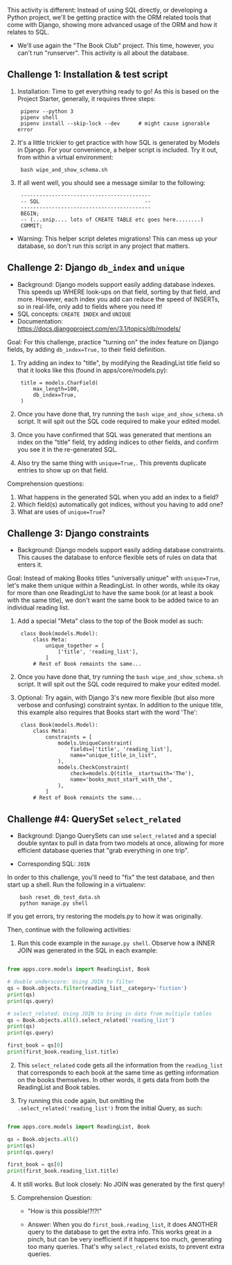 This activity is different: Instead of using SQL directly, or developing a
Python project, we'll be getting practice with the ORM related tools that come
with Django, showing more advanced usage of the ORM and how it relates to SQL.

- We'll use again the "The Book Club" project. This time, however, you can't
  run "runserver". This activity is all about the database.




Challenge 1: Installation & test script
------------------------------------------

1. Installation: Time to get everything ready to go! As this is based on the
Project Starter, generally, it requires three steps:

        pipenv --python 3
        pipenv shell
        pipenv install --skip-lock --dev      # might cause ignorable error


2. It's a little trickier to get practice with how SQL is generated by Models
in Django. For your convenience, a helper script is included. Try it out, from
within a virtual environment:

        bash wipe_and_show_schema.sh

3. If all went well, you should see a message similar to the following:


        ------------------------------------------
        -- SQL                                  --
        ------------------------------------------
        BEGIN;
        -- (...snip.... lots of CREATE TABLE etc goes here........)
        COMMIT;



- Warning: This helper script deletes migrations! This can mess up your
  database, so don't run this script in any project that matters.




Challenge 2: Django `db_index` and `unique`
-----------------------------------------------

- Background: Django models support easily adding database indexes. This speeds
  up WHERE look-ups on that field, sorting by that field, and more. However,
  each index you add can reduce the speed of INSERTs, so in real-life, only add
  to fields where you need it!
- SQL concepts: `CREATE INDEX` and `UNIQUE`
- Documentation: <https://docs.djangoproject.com/en/3.1/topics/db/models/>


Goal: For this challenge, practice "turning on" the index feature on Django
fields, by adding `db_index=True,` to their field definition.

1. Try adding an index to "title", by modifying the ReadingList title field so
that it looks like this (found in apps/core/models.py):

        title = models.CharField(
            max_length=100,
            db_index=True,
        )

2. Once you have done that, try running the `bash wipe_and_show_schema.sh`
script. It will spit out the SQL code required to make your edited model.

3. Once you have confirmed that SQL was generated that mentions an index on the
"title" field, try adding indices to other fields, and confirm you see it in
the re-generated SQL.

4. Also try the same thing with `unique=True,`. This prevents duplicate entries
to show up on that field.


Comprehension questions:

1. What happens in the generated SQL when you add an index to a field?
2. Which field(s) automatically got indices, without you having to add one?
3. What are uses of `unique=True`?




Challenge 3: Django constraints
--------------------------------------

- Background: Django models support easily adding database constraints. This
  causes the database to enforce flexible sets of rules on data that enters it.

Goal: Instead of making Books titles "universally unique" with `unique=True`,
let's make them unique _within_ a ReadingList. In other words, while its okay
for more than one ReadingList to have the same book (or at least a book with
the same title), we don't want the same book to be added twice to an individual
reading list.

1. Add a special "Meta" class to the top of the Book model as such:

        class Book(models.Model):
            class Meta:
                unique_together = [
                    ['title', 'reading_list'],
                ]
            # Rest of Book remaints the same...

2. Once you have done that, try running the `bash wipe_and_show_schema.sh`
script. It will spit out the SQL code required to make your edited model.

3. Optional: Try again, with Django 3's new more flexible (but also more
verbose and confusing) constraint syntax. In addition to the unique title, this
example also requires that Books start with the word 'The':


        class Book(models.Model):
            class Meta:
                constraints = [
                    models.UniqueConstraint(
                        fields=['title', 'reading_list'],
                        name="unique_title_in_list",
                    ),
                    models.CheckConstraint(
                        check=models.Q(title__startswith='The'),
                        name='books_must_start_with_the',
                    ),
                ]
            # Rest of Book remaints the same...










Challenge #4: QuerySet `select_related`
--------------------------------------

- Background: Django QuerySets can use `select_related` and a special double
  syntax to pull in data from two models at once, allowing for more efficient
  database queries that "grab everything in one trip".

- Corresponding SQL: `JOIN`

In order to this challenge, you'll need to "fix" the test database, and then
start up a shell. Run the following in a virtualenv:

        bash reset_db_test_data.sh
        python manage.py shell

If you get errors, try restoring the models.py to how it was originally.

Then, continue with the following activities:


1. Run this code example in the `manage.py shell`. Observe how a INNER JOIN was
generated in the SQL in each example:

```python

from apps.core.models import ReadingList, Book

# double underscore: Using JOIN to filter
qs = Book.objects.filter(reading_list__category='fiction')
print(qs)
print(qs.query)

# select_related: Using JOIN to bring in data from multiple tables
qs = Book.objects.all().select_related('reading_list')
print(qs)
print(qs.query)

first_book = qs[0]
print(first_book.reading_list.title)

```

2. This `select_related` code gets all the information from the `reading_list`
that corresponds to each book at the same time as getting information on the
books themselves.  In other words, it gets data from both the ReadingList and
Book tables.

3. Try running this code again, but omitting the
`.select_related('reading_list')` from the initial Query, as such:


```python

from apps.core.models import ReadingList, Book

qs = Book.objects.all()
print(qs)
print(qs.query)

first_book = qs[0]
print(first_book.reading_list.title)

```


4. It still works. But look closely: No JOIN was generated by the first query!

5. Comprehension Question:
    - "How is this possible!?!?!"

    - Answer: When you do `first_book.reading_list`, it does ANOTHER query to
      the database to get the extra info. This works great in a pinch, but can
      be very inefficient if it happens too much, generating too many queries.
      That's why `select_related` exists, to prevent extra queries.


